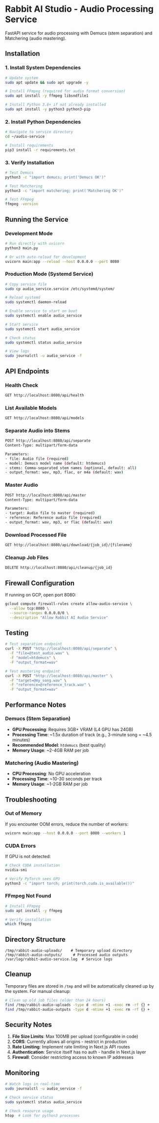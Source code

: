# Rabbit AI Studio - Audio Processing Service

FastAPI service for audio processing with Demucs (stem separation) and Matchering (audio mastering).

## Installation

### 1. Install System Dependencies

```bash
# Update system
sudo apt update && sudo apt upgrade -y

# Install FFmpeg (required for audio format conversion)
sudo apt install -y ffmpeg libsndfile1

# Install Python 3.8+ if not already installed
sudo apt install -y python3 python3-pip
```

### 2. Install Python Dependencies

```bash
# Navigate to service directory
cd ~/audio-service

# Install requirements
pip3 install -r requirements.txt
```

### 3. Verify Installation

```bash
# Test Demucs
python3 -c "import demucs; print('Demucs OK')"

# Test Matchering
python3 -c "import matchering; print('Matchering OK')"

# Test FFmpeg
ffmpeg -version
```

## Running the Service

### Development Mode

```bash
# Run directly with uvicorn
python3 main.py

# Or with auto-reload for development
uvicorn main:app --reload --host 0.0.0.0 --port 8080
```

### Production Mode (Systemd Service)

```bash
# Copy service file
sudo cp audio_service.service /etc/systemd/system/

# Reload systemd
sudo systemctl daemon-reload

# Enable service to start on boot
sudo systemctl enable audio_service

# Start service
sudo systemctl start audio_service

# Check status
sudo systemctl status audio_service

# View logs
sudo journalctl -u audio_service -f
```

## API Endpoints

### Health Check
```bash
GET http://localhost:8080/api/health
```

### List Available Models
```bash
GET http://localhost:8080/api/models
```

### Separate Audio into Stems
```bash
POST http://localhost:8080/api/separate
Content-Type: multipart/form-data

Parameters:
- file: Audio file (required)
- model: Demucs model name (default: htdemucs)
- stems: Comma-separated stem names (optional, default: all)
- output_format: wav, mp3, flac, or m4a (default: wav)
```

### Master Audio
```bash
POST http://localhost:8080/api/master
Content-Type: multipart/form-data

Parameters:
- target: Audio file to master (required)
- reference: Reference audio file (required)
- output_format: wav, mp3, or flac (default: wav)
```

### Download Processed File
```bash
GET http://localhost:8080/api/download/{job_id}/{filename}
```

### Cleanup Job Files
```bash
DELETE http://localhost:8080/api/cleanup/{job_id}
```

## Firewall Configuration

If running on GCP, open port 8080:

```bash
gcloud compute firewall-rules create allow-audio-service \
  --allow tcp:8080 \
  --source-ranges 0.0.0.0/0 \
  --description "Allow Rabbit AI Audio Service"
```

## Testing

```bash
# Test separation endpoint
curl -X POST "http://localhost:8080/api/separate" \
  -F "file=@test_audio.wav" \
  -F "model=htdemucs" \
  -F "output_format=wav"

# Test mastering endpoint
curl -X POST "http://localhost:8080/api/master" \
  -F "target=@my_song.wav" \
  -F "reference=@reference_track.wav" \
  -F "output_format=wav"
```

## Performance Notes

### Demucs (Stem Separation)
- **GPU Processing**: Requires 3GB+ VRAM (L4 GPU has 24GB)
- **Processing Time**: ~1.5x duration of track (e.g., 3-minute song = ~4.5 minutes)
- **Recommended Model**: `htdemucs` (best quality)
- **Memory Usage**: ~2-4GB RAM per job

### Matchering (Audio Mastering)
- **CPU Processing**: No GPU acceleration
- **Processing Time**: ~10-30 seconds per track
- **Memory Usage**: ~1-2GB RAM per job

## Troubleshooting

### Out of Memory
If you encounter OOM errors, reduce the number of workers:
```bash
uvicorn main:app --host 0.0.0.0 --port 8080 --workers 1
```

### CUDA Errors
If GPU is not detected:
```bash
# Check CUDA installation
nvidia-smi

# Verify PyTorch sees GPU
python3 -c "import torch; print(torch.cuda.is_available())"
```

### FFmpeg Not Found
```bash
# Install FFmpeg
sudo apt install -y ffmpeg

# Verify installation
which ffmpeg
```

## Directory Structure

```
/tmp/rabbit-audio-uploads/    # Temporary upload directory
/tmp/rabbit-audio-outputs/     # Processed audio outputs
/var/log/rabbit-audio-service.log  # Service logs
```

## Cleanup

Temporary files are stored in `/tmp` and will be automatically cleaned up by the system. For manual cleanup:

```bash
# Clean up old job files (older than 24 hours)
find /tmp/rabbit-audio-uploads -type d -mtime +1 -exec rm -rf {} +
find /tmp/rabbit-audio-outputs -type d -mtime +1 -exec rm -rf {} +
```

## Security Notes

1. **File Size Limits**: Max 100MB per upload (configurable in code)
2. **CORS**: Currently allows all origins - restrict in production
3. **Rate Limiting**: Implement rate limiting in Next.js API routes
4. **Authentication**: Service itself has no auth - handle in Next.js layer
5. **Firewall**: Consider restricting access to known IP addresses

## Monitoring

```bash
# Watch logs in real-time
sudo journalctl -u audio_service -f

# Check service status
sudo systemctl status audio_service

# Check resource usage
htop  # Look for python3 processes
```
